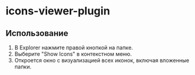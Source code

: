 # icons-viewer-plugin 

## Использование

  1) В Explorer нажмите правой кнопкой на папке.
  2) Выберите "Show Icons" в контекстном меню.
  3) Откроется окно с визуализацией всех иконок, включая вложенные папки.
